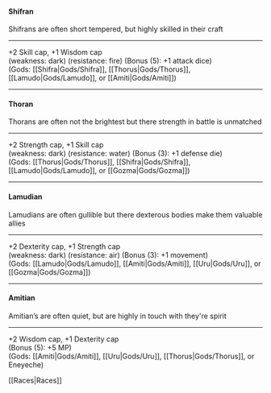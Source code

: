 #### **Shifran**  
Shifrans are often short tempered, but highly skilled in their craft  
 
---

+2 Skill cap, +1 Wisdom cap  
(weakness: dark) (resistance: fire) (Bonus (5): +1 attack dice)  
(Gods: [[Shifra|Gods/Shifra]], [[Thorus|Gods/Thorus]], [[Lamudo|Gods/Lamudo]], or [[Amiti|Gods/Amiti]])
		
---

#### **Thoran**  
Thorans are often not the brightest but there strength in battle is unmatched  

---

+2 Strength cap, +1 Skill cap  
(weakness: dark) (resistance: water) (Bonus (3): +1 defense die)  
(Gods: [[Thorus|Gods/Thorus]], [[Shifra|Gods/Shifra]], [[Lamudo|Gods/Lamudo]], or [[Gozma|Gods/Gozma]])  

---

#### **Lamudian**  
Lamudians are often gullible but there dexterous bodies make them valuable allies 

---

+2 Dexterity cap, +1 Strength cap  
(weakness: dark) (resistance: air) (Bonus (3): +1 movement)  
(Gods: [[Lamudo|Gods/Lamudo]], [[Amiti|Gods/Amiti]], [[Uru|Gods/Uru]], or [[Gozma|Gods/Gozma]])  

---

#### **Amitian**  
Amitian’s are often quiet, but are highly in touch with they're spirit   

---

+2 Wisdom cap, +1 Dexterity cap  
(Bonus (5): +5 MP)  
(Gods: [[Amiti|Gods/Amiti]], [[Uru|Gods/Uru]], [[Thorus|Gods/Thorus]], or Eneyeche)  

[[Races|Races]]